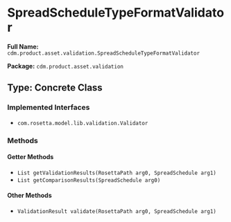 # SpreadScheduleTypeFormatValidator

**Full Name:** `cdm.product.asset.validation.SpreadScheduleTypeFormatValidator`

**Package:** `cdm.product.asset.validation`

## Type: Concrete Class

### Implemented Interfaces

- `com.rosetta.model.lib.validation.Validator`

### Methods

#### Getter Methods

- `List getValidationResults(RosettaPath arg0, SpreadSchedule arg1)`
- `List getComparisonResults(SpreadSchedule arg0)`

#### Other Methods

- `ValidationResult validate(RosettaPath arg0, SpreadSchedule arg1)`

